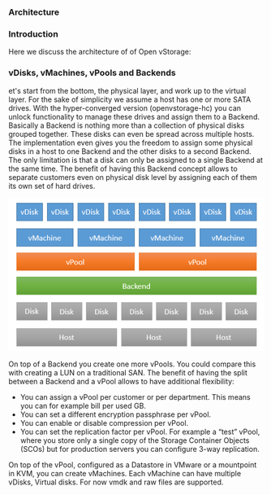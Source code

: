 ### Architecture

### Introduction
Here we discuss the architecture of of Open vStorage:



### vDisks, vMachines, vPools and Backends
et's start from the bottom, the physical layer, and work up to the virtual layer. For the sake of simplicity we assume a host has one or more SATA drives. With the hyper-converged version (openvstorage-hc) you can unlock functionality to manage these drives and assign them to a Backend. Basically a Backend is nothing more than a collection of physical disks grouped together. These disks can even be spread across multiple hosts. The implementation even gives you the freedom to assign some physical disks in a host to one Backend and the other disks to a second Backend. The only limitation is that a disk can only be assigned to a single Backend at the same time. The benefit of having this Backend concept allows to separate customers even on physical disk level by assigning each of them its own set of hard drives.

![](../../Images/vPool-Backend.png)

On top of a Backend you create one more vPools. You could compare this with creating a LUN on a traditional SAN. The benefit of having the split between a Backend and a vPool allows to have additional flexibility:
* You can assign a vPool per customer or per department. This means you can for example bill per used GB.
* You can set a different encryption passphrase per vPool.
* You can enable or disable compression per vPool.
* You can set the replication factor per vPool. For example a “test” vPool, where you store only a single copy of the Storage Container Objects (SCOs) but for production servers you can configure 3-way replication.

On top of the vPool, configured as a Datastore in VMware or a mountpoint in KVM, you can create vMachines. Each vMachine can have multiple vDisks, Virtual disks. For now vmdk and raw files are supported.